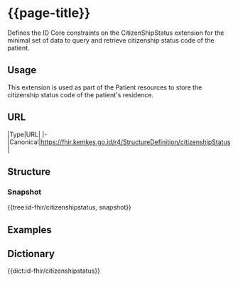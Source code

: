 # {{page-title}}
Defines the ID Core constraints on the CitizenShipStatus extension for the minimal set of data to query and retrieve citizenship status code of the patient.

## Usage
This extension is used as part of the Patient resources to store the citizenship status code of the patient's residence.

## URL
|Type|URL|
|-
|Canonical|https://fhir.kemkes.go.id/r4/StructureDefinition/citizenshipStatus|

## Structure
### Snapshot
<div>
{{tree:id-fhir/citizenshipstatus, snapshot}}
</div>

## Examples

## Dictionary
{{dict:id-fhir/citizenshipstatus}} 
